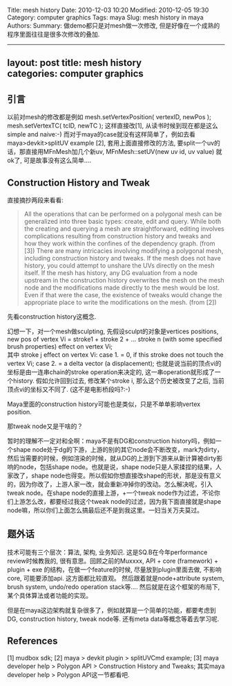 Title: mesh history 
Date: 2010-12-03 10:20
Modified: 2010-12-05 19:30
Category: computer graphics 
Tags: maya 
Slug: mesh history in maya 
Authors: 
Summary: 做demo都只是对mesh做一次修改, 但是好像在一个成熟的程序里面往往是很多次修改的叠加.

--- 
layout: post 
title: mesh history  
categories: computer graphics
--- 

引言
---- 
以前对mesh的修改都是例如
mesh.setVertexPosition( vertexID, newPos ); 
mesh.setVertexTC( tcID, newTC ); 
这样直接改[1], 从读书时候到现在都是这么simple and naive:-) 而对于maya的case就没有这样简单了，例如去看maya>devkit>splitUV example [2],  套用上面直接修改的方法, 要split一个uv的话，那直接用MFnMesh加几个新uv, MFnMesh::setUV(new uv id, uv value) 就ok了, 可是故事没有这么简单.... 


Construction History and Tweak 
---- 
直接摘抄两段来看看:
> All the operations that can be performed on a polygonal mesh can be generalized into three basic types: create, edit and query. While both the creating and querying a mesh are straightforward, editing involves complications resulting from construction history and tweaks and how they work within the confines of the dependency graph. (from [3])
> There are many intricacies involving modifying a polygonal mesh, including construction history and tweaks. If the mesh does not have history, you could attempt to unshare the UVs directly on the mesh itself. If the mesh has history, any DG evaluation from a node upstream in the construction history overwrites the mesh on the mesh node and the modifications made directly to the mesh would be lost. Even if that were the case, the existence of tweaks would change the appropriate place to write the modifications on the mesh. (from [2])

先看construction history这概念. 

幻想一下，对一个mesh做sculpting, 先假设sculpt的对象是vertices positions, 
new pos  of vertex Vi = stroke1 + stroke 2 + ... stroke n (with some specified brush properties) effect on vertex Vi;   
其中 stroke j effect on vertex Vi: 
case 1. = 0, if this stroke does not touch the vertex Vi; 
case 2. = a delta vector (a displacement); 
也就是说当前的顶点vi的坐标是由一连串chain的stroke operation来决定的, 这一串operation就形成了一个history. 假如允许回到过去, 修改某个stroke i, 那么这个历史被改变了之后, 当前顶点vi的坐标又不同了. (这不是电影桥段吗?:-)

Maya里面的construction history可能也是类似，只是不单单影响vertex position.
                                                                                                         
                                                                                                           
那tweak node又是干啥的？

暂时的理解不一定对和全啊：maya不是有DG和construction history吗，例如一个shape node处于dg的下游，上游的别的其它node会不断改变，mark为dirty，然后当需要的时候，例如渲染的时候，就从DG的上游到下游来从新计算被dirty影响的node，包括shape node。也就是说，shape node只是人家揉捏的结果，人家改了，shape node也得变。所以假如你想直接改shape的形状，那是没有意义的，因为你改了，上游人家一改，就会重新冲掉你的改动。怎么解决呢，引入tweak node。在shape node的直接上游，+一个tweak node作为过滤，不论你们上游怎么改，都要经过我这个tweak node的过滤，因为我下面直接就是shape node嘛，所以你们上面怎么搞最后还不是到我这里。一妇当关万夫莫过。



题外话 
---- 
技术可能有三个层次：算法, 架构, 业务知识. 这是SQ.B在今年performance review时候教我的, 很有意思。回顾之前的Muxxxx, 
API  + core (framework) + plugin  + exe 
的结构，在做一个feature的时候,  尽量放到plugin里面去做, 不影响core, 可能要添加api. 这方面都比较直观。
然后跟着就是node+attribute system, brush system, undo/redo operation stack等....
然后就是在这个框架的布局下, 某个具体算法或者功能的实现。

但是在maya这边架构就复杂很多了，例如就算是一个简单的功能，都要考虑到DG, construction history, tweak node等. 还有meta data等概念等着去学习呢. 


References
---- 
[1] mudbox sdk;
[2] maya > devkit plugin > splitUVCmd example; 
[3] maya developer help > Polygon API > Construction History and Tweaks; 其实maya developer help > Polygon API这一节都看吧.
